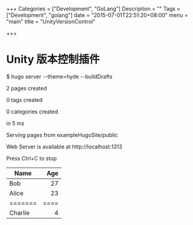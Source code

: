 +++
Categories = ["Development", "GoLang"]
Description = ""
Tags = ["Development", "golang"]
date = "2015-07-01T22:51:20+08:00"
menu = "main"
title = "UnityVersionControl"

+++

Unity 版本控制插件
=
$ hugo server --theme=hyde --buildDrafts

2 pages created

0 tags created

0 categories created

in 5 ms

Serving pages from exampleHugoSite/public

Web Server is available at http://localhost:1313

Press Ctrl+C to stop

Name    | Age
--------|-----:
Bob     | 27
Alice   | 23
======= | ====
Charlie | 4